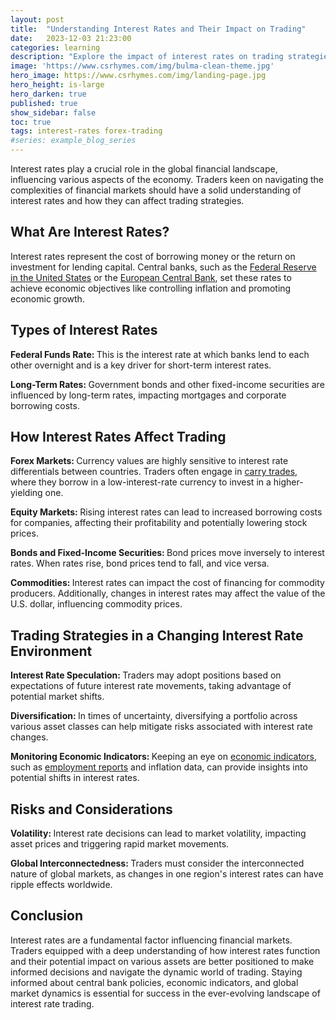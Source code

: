 ```yaml
---
layout: post
title:  "Understanding Interest Rates and Their Impact on Trading"
date:   2023-12-03 21:23:00
categories: learning
description: "Explore the impact of interest rates on trading strategies. From forex to equities, learn how to navigate markets in a changing rate environment."
image: 'https://www.csrhymes.com/img/bulma-clean-theme.jpg'
hero_image: https://www.csrhymes.com/img/landing-page.jpg
hero_height: is-large
hero_darken: true
published: true
show_sidebar: false
toc: true
tags: interest-rates forex-trading
#series: example_blog_series
---
```


<p>Interest rates play a crucial role in the global financial landscape, influencing various aspects of the economy. Traders keen on navigating the complexities of financial markets should have a solid understanding of interest rates and how they can affect trading strategies.</p>

## What Are Interest Rates?
<p>Interest rates represent the cost of borrowing money or the return on investment for lending capital. Central banks, such as the <a href="https://www.federalreserve.gov/aboutthefed.htm" rel="nofollow">Federal Reserve in the United States</a> or the <a href="https://www.ecb.europa.eu/ecb/html/index.en.html" rel="nofollow">European Central Bank</a>, set these rates to achieve economic objectives like controlling inflation and promoting economic growth.</p>

## Types of Interest Rates
<p><strong>Federal Funds Rate: </strong> This is the interest rate at which banks lend to each other overnight and is a key driver for short-term interest rates.</p>

<p><strong>Long-Term Rates: </strong> Government bonds and other fixed-income securities are influenced by long-term rates, impacting mortgages and corporate borrowing costs.</p>

## How Interest Rates Affect Trading
<p><strong>Forex Markets: </strong>Currency values are highly sensitive to interest rate differentials between countries. Traders often engage in <a href="https://www.daytrading.ltd/2023/12/understanding-and-implementing-carry.html">carry trades</a>, where they borrow in a low-interest-rate currency to invest in a higher-yielding one.</p>

<p><strong>Equity Markets: </strong>Rising interest rates can lead to increased borrowing costs for companies, affecting their profitability and potentially lowering stock prices.</p>
<p><strong>Bonds and Fixed-Income Securities: </strong>Bond prices move inversely to interest rates. When rates rise, bond prices tend to fall, and vice versa.</p>
<p><strong>Commodities: </strong>Interest rates can impact the cost of financing for commodity producers. Additionally, changes in interest rates may affect the value of the U.S. dollar, influencing commodity prices.</p>

## Trading Strategies in a Changing Interest Rate Environment
<p><strong>Interest Rate Speculation: </strong>Traders may adopt positions based on expectations of future interest rate movements, taking advantage of potential market shifts.</p>

<p><strong>Diversification: </strong>
In times of uncertainty, diversifying a portfolio across various asset classes can help mitigate risks associated with interest rate changes.</p>
  
<p><strong>Monitoring Economic Indicators: </strong>
Keeping an eye on <a href="https://www.daytrading.ltd/learning/economic-indicators-in-forex-trading">economic indicators</a>, such as <a href="https://www.daytrading.ltd/learning/employment-report">employment reports</a> and inflation data, can provide insights into potential shifts in interest rates.</p>

## Risks and Considerations
<p><strong>Volatility: </strong>Interest rate decisions can lead to market volatility, impacting asset prices and triggering rapid market movements.</p>
  
<p><strong>Global Interconnectedness: </strong>Traders must consider the interconnected nature of global markets, as changes in one region's interest rates can have ripple effects worldwide.</p>

## Conclusion
<p>Interest rates are a fundamental factor influencing financial markets. Traders equipped with a deep understanding of how interest rates function and their potential impact on various assets are better positioned to make informed decisions and navigate the dynamic world of trading. Staying informed about central bank policies, economic indicators, and global market dynamics is essential for success in the ever-evolving landscape of interest rate trading.</p>

<script type='application/ld+json'>
{
  "@context": "https://schema.org",
  "@type": "FAQPage",
  "mainEntity": [
    {
      "@type": "Question",
      "name": "What are interest rates?",
      "acceptedAnswer": {
        "@type": "Answer",
        "text": "Interest rates represent the cost of borrowing money or the return on investment for lending capital. Central banks set these rates to achieve economic objectives."
      }
    },
    {
      "@type": "Question",
      "name": "How do interest rates impact trading?",
      "acceptedAnswer": {
        "@type": "Answer",
        "text": "Interest rates influence various markets, including forex, equities, bonds, and commodities. Traders need to consider the effects on borrowing costs, profitability, and asset prices."
      }
    },
    {
      "@type": "Question",
      "name": "What types of interest rates exist?",
      "acceptedAnswer": {
        "@type": "Answer",
        "text": "Key types include the federal funds rate for short-term rates and long-term rates influencing government bonds and fixed-income securities."
      }
    },
    {
      "@type": "Question",
      "name": "What are some trading strategies in a changing interest rate environment?",
      "acceptedAnswer": {
        "@type": "Answer",
        "text": "Strategies include interest rate speculation, portfolio diversification, and monitoring economic indicators to make informed decisions based on expected rate movements."
      }
    },
    {
      "@type": "Question",
      "name": "What risks should traders consider in relation to interest rates?",
      "acceptedAnswer": {
        "@type": "Answer",
        "text": "Traders should be aware of potential volatility triggered by interest rate decisions and the global interconnectedness of markets, as changes in one region can impact others worldwide."
      }
    }
  ]
}
</script>